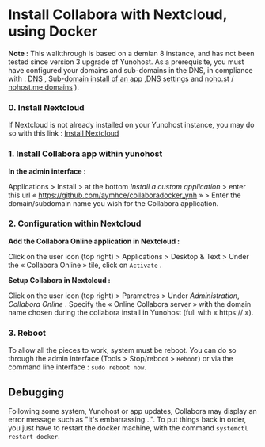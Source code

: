 # Install Collabora with Nextcloud, using Docker
**Note :** This walkthrough is based on a demian 8 instance, and has not been tested since version 3 upgrade of Yunohost. As a prerequisite, you must have configured your domains and sub-domains in the DNS, in compliance with : [DNS](/dns_en) , [Sub-domain install of an app](/dns_subdomains_en) ,[DNS settings](/dns_config_en) and [noho.st / nohost.me domains](/dns_nohost_me_en) ).

### 0. Install Nextcloud

If Nextcloud is not already installed on your Yunohost instance, you may do so with this link : [Install Nextcloud](https://install-app.yunohost.org/?app=nextcloud)

### 1. Install Collabora app within yunohost
**In the admin interface :**

Applications > Install > at the bottom _Install a custom application_ > enter this url « https://github.com/aymhce/collaboradocker_ynh  » > Enter the domain/subdomain name you wish for the Collabora application.

### 2. Configuration within Nextcloud

 **Add the Collabora Online application in Nextcloud :**

Click on the user icon (top right) >  Applications  >  Desktop & Text > Under the « Collabora Online » tile, click on  `Activate` .

**Setup Collabora in Nextcloud :**

Click on the user icon (top right) > Parametres > Under _Administration_, _Collabora Online_ .
Specify the  « Online Collabora server » with the domain name chosen during the collabora install in Yunohost (full with « https:// »).

### 3. Reboot
To allow all the pieces to work, system must be reboot. You can do so through the admin interface (Tools > Stop/reboot > `Reboot`) or via the command line interface : ``sudo reboot now``.

## Debugging
Following some system, Yunohost or app updates, Collabora may display an error message such as "It's embarrassing...". To put things back in order, you just have to restart the docker machine, with the command ``systemctl restart docker``.
